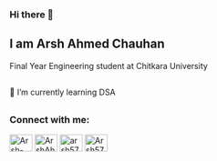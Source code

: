 ### Hi there 👋

## I am Arsh Ahmed Chauhan

Final Year Engineering student at Chitkara University

##
🌱 I’m currently learning DSA

##
<h3 align="left">Connect with me:</h3>
<p align="left">
<a href="https://www.linkedin.com/in/arsh-ahmed-chauhan-0a985a122/" target="blank"><img align="center" src="https://raw.githubusercontent.com/rahuldkjain/github-profile-readme-generator/master/src/images/icons/Social/linked-in-alt.svg" alt="Arsh-Ahmed-Chauhan" height="30" width="40" /></a>
<a href="https://codeforces.com/profile/ArshAhmed" target="blank"><img align="center" src="https://raw.githubusercontent.com/rahuldkjain/github-profile-readme-generator/master/src/images/icons/Social/codeforces.svg" alt="ArshAhmed" height="30" width="40" /></a>
<a href="https://www.codechef.com/users/arsh575" target="blank"><img align="center" src="https://cdn.jsdelivr.net/npm/simple-icons@3.1.0/icons/codechef.svg" alt="arsh575" height="30" width="40" /></a>
<a href="https://twitter.com/Arsh575" target="blank"><img align="center" src="https://raw.githubusercontent.com/rahuldkjain/github-profile-readme-generator/master/src/images/icons/Social/twitter.svg" alt="Arsh575" height="30" width="40" /></a>
</p>

<!--
**ArshxChauhan/ArshxChauhan** is a ✨ _special_ ✨ repository because its `README.md` (this file) appears on your GitHub profile.

Here are some ideas to get you started:

- 🔭 I’m currently working on ...
- 🌱 I’m currently learning ...
- 👯 I’m looking to collaborate on ...
- 🤔 I’m looking for help with ...
- 💬 Ask me about ...
- 📫 How to reach me: ...
- 😄 Pronouns: ...
- ⚡ Fun fact: ...
-->
